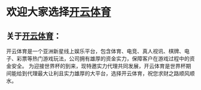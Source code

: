 # 欢迎大家选择<a href="https://kaiyunzs.com/" target="_blank">开云体育</a>
## 关于<a href="https://kaiyunzs.com/" target="_blank">开云体育</a>：
开云体育是一个亚洲新星线上娱乐平台，包含体育、电竞、真人视讯、棋牌、电子、彩票等热门游戏玩法，公司拥有雄厚的资金实力，保障客户在游戏过程中的资金安全。
为迎接世界杯的到来，现特邀实力代理共同发展，开云体育是世界杯期间能给到代理最大让利且实力雄厚的大平台，选择开云体育，祝您求财之路顺风顺水。
